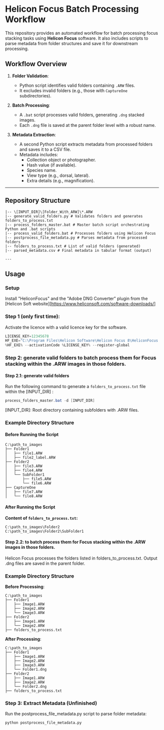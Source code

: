 # Helicon Focus Batch Processing Workflow

This repository provides an automated workflow for batch processing focus stacking tasks using **Helicon Focus** software. It also includes scripts to parse metadata from folder structures and save it for downstream processing.


## Workflow Overview

1. **Folder Validation**:
   - Python script identifies valid folders containing `.ARW` files.
   - It excludes invalid folders (e.g., those with `CaptureOne` subdirectories).

2. **Batch Processing**:
   - A `.bat` script processes valid folders, generating `.dng` stacked images.
   - Each `.dng` file is saved at the parent folder level with a robust name.

3. **Metadata Extraction**:
   - A second Python script extracts metadata from processed folders and saves it to a CSV file.
   - Metadata includes:
     - Collection object or photographer.
     - Hash value (if available).
     - Species name.
     - View type (e.g., dorsal, lateral).
     - Extra details (e.g., magnification).

---

## Repository Structure
```
|-- \[INPUT_DIR]\[Folder_With_ARW]\*.ARW
|-- generate_valid_folders.py # Validates folders and generates folders_to_process.txt 
|-- process_folders_master.bat # Master batch script orchestrating Python and .bat scripts 
|-- process_valid_folders.bat # Processes folders using Helicon Focus 
|-- postprocess_file_metadata.py # Parses metadata from processed folders 
|-- folders_to_process.txt # List of valid folders (generated) 
|-- parsed_metadata.csv # Final metadata in tabular format (output)

---
```

## Usage

### Setup

Install "HeliconFocus" and the "Adobe DNG Converter" plugin from the [Helicon Soft website][https://www.heliconsoft.com/software-downloads/]

### Step 1 (only first time): 
Activate the licence with a valid licence key for the software.

```powershell
LICENSE_KEY=12345678                                                              :: Replace with your activation key
HF_EXE="C:\Program Files\Helicon Software\Helicon Focus 8\HeliconFocus.exe"       :: Define path to Helicon Focus executable and main directory containing subfolders
%HF_EXE% --activationCode %LICENSE_KEY% --register-global
```

### Step 2: generate valid folders to batch process them for Focus stacking within the .ARW images in those folders.

#### Step 2.1: generate valid folders

Run the following command to generate a `folders_to_process.txt` file within the [INPUT_DIR] :

```powershell
process_folders_master.bat -d [INPUT_DIR]
```
[INPUT_DIR]: Root directory containing subfolders with .ARW files.

### **Example Directory Structure**

#### **Before Running the Script**

```
C:\path_to_images
├── Folder1
│   ├── file1.ARW
│   ├── file2_label.ARW
├── Folder2
│   ├── file3.ARW
│   ├── file4.ARW
│   └── SubFolder1
│       ├── file5.ARW
│       └── file6.ARW
├── CaptureOne
│   ├── file7.ARW
│   └── file8.ARW
```

#### **After Running the Script**
**Content of `folders_to_process.txt`:**
```
C:\path_to_images\Folder2
C:\path_to_images\Folder2\SubFolder1
```

#### Step 2.2: to batch process them for Focus stacking within the .ARW images in those folders.

Helicon Focus processes the folders listed in folders_to_process.txt. Output .dng files are saved in the parent folder.

### **Example Directory Structure**

**Before Processing**:
```
C:\path_to_images
├── Folder1
│   ├── Image1.ARW
│   ├── Image2.ARW
│   └── Image3.ARW
├── Folder2
│   ├── Image1.ARW
│   └── Image2.ARW
├── folders_to_process.txt
```

**After Processing**:
```
C:\path_to_images
├── Folder1
│   ├── Image1.ARW
│   ├── Image2.ARW
│   ├── Image3.ARW
│   └── Folder1.dng
├── Folder2
│   ├── Image1.ARW
│   ├── Image2.ARW
│   └── Folder2.dng
├── folders_to_process.txt
```

### Step 3: Extract Metadata (Unfinished)
Run the postprocess_file_metadata.py script to parse folder metadata:

```bash
python postprocess_file_metadata.py
```


